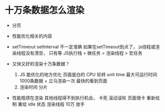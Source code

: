 # 十万条数据怎么渲染
   - 分页
   - 性能优化相关的内容

- setTimeout setInterval  不一定准确
   如果在setTimeout到点了， js线程或渲染线程没有清空， 只有等
   JS执行栈 > 微任务 > 渲染线程 > 宏任务

- 又快又好的渲染十万条数据？
    1. JS 能优化的地方优化
        页面是白的  CPU 轮转  unit time 最大可运行时间
        1000条数据 + 立马渲染一次 最快的看到页面
    2. 渲染时间 
        分片    
- 性能瓶颈在渲染
     其他线程得不到执行机会， 卡死
     滚动滚轮 页面很卡 重新绘制  重绘
     idle 状态 渲染线程 10万 放手

      

